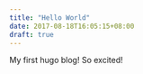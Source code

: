 ```yaml
---
title: "Hello World"
date: 2017-08-18T16:05:15+08:00
draft: true
---
```

My first hugo blog! So excited!
